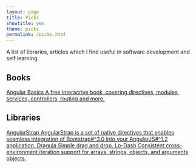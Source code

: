 ```yaml
---
layout: page
title: Picks
showtitle: yes
theme: picks
permalink: /picks.html
---
```


A list of libraries, articles which I find useful in software development and self learning.

## Books
<a href="http://www.angularjsbook.com/" class="pick" target="_blank"> <span class="pick-name">Angular Basics<span class="glyphicon glyphicon-new-window newwindow-icon"></span></span>
<span class="pick-desc">A free interacrive book, covering directives, modules, services, controllers, routing and more.
</span>
</a>

## Libraries
<a href="http://mgcrea.github.io/angular-strap/" class="pick" target="_blank"> <span class="pick-name">AngularStrap<span class="glyphicon glyphicon-new-window newwindow-icon"></span></span>
<span class="pick-desc">AngularStrap is a set of native directives that enables seamless integration of Bootstrap#^3.0 into your AngularJS#^1.2 application.
</span>
</a>
<a href="https://github.com/bevacqua/dragula" class="pick" target="_blank"> <span class="pick-name">Dragula<span class="glyphicon glyphicon-new-window newwindow-icon"></span></span>
<span class="pick-desc">Simple drag and drop.</span>
</a>
<a href="https://lodash.com/" class="pick" target="_blank"> <span class="pick-name">Lo-Dash<span class="glyphicon glyphicon-new-window newwindow-icon"></span></span>
<span class="pick-desc">Consistent cross-environment iteration support for arrays, strings, objects, and arguments objects.
</span>
</a>
